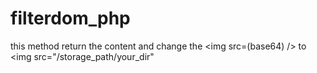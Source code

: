 # filterdom_php
this method return the content and change the &lt;img src=(base64) /> to &lt;img src="/storage_path/your_dir"
